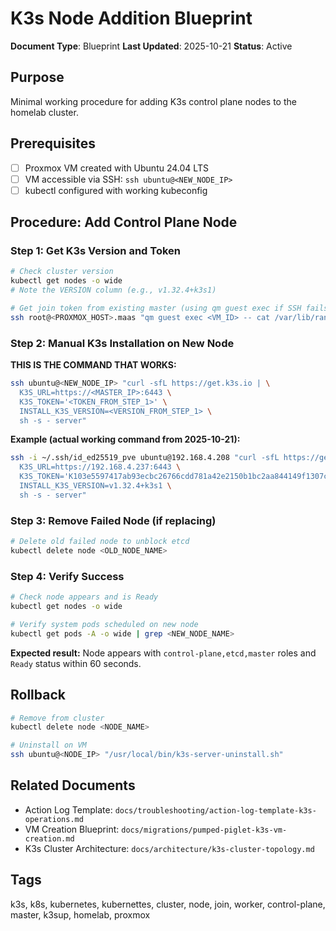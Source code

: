 # K3s Node Addition Blueprint

**Document Type**: Blueprint
**Last Updated**: 2025-10-21
**Status**: Active

## Purpose

Minimal working procedure for adding K3s control plane nodes to the homelab cluster.

## Prerequisites

- [ ] Proxmox VM created with Ubuntu 24.04 LTS
- [ ] VM accessible via SSH: `ssh ubuntu@<NEW_NODE_IP>`
- [ ] kubectl configured with working kubeconfig

## Procedure: Add Control Plane Node

### Step 1: Get K3s Version and Token

```bash
# Check cluster version
kubectl get nodes -o wide
# Note the VERSION column (e.g., v1.32.4+k3s1)

# Get join token from existing master (using qm guest exec if SSH fails)
ssh root@<PROXMOX_HOST>.maas "qm guest exec <VM_ID> -- cat /var/lib/rancher/k3s/server/node-token"
```

### Step 2: Manual K3s Installation on New Node

**THIS IS THE COMMAND THAT WORKS:**

```bash
ssh ubuntu@<NEW_NODE_IP> "curl -sfL https://get.k3s.io | \
  K3S_URL=https://<MASTER_IP>:6443 \
  K3S_TOKEN='<TOKEN_FROM_STEP_1>' \
  INSTALL_K3S_VERSION=<VERSION_FROM_STEP_1> \
  sh -s - server"
```

**Example (actual working command from 2025-10-21):**
```bash
ssh -i ~/.ssh/id_ed25519_pve ubuntu@192.168.4.208 "curl -sfL https://get.k3s.io | \
  K3S_URL=https://192.168.4.237:6443 \
  K3S_TOKEN='K103e5597417ab93ecbc26766cdd781a42e2150b1bc2aa844149f1307c8a8656148::server:4b29815ba0333c8cc08d6bc71f063bc0' \
  INSTALL_K3S_VERSION=v1.32.4+k3s1 \
  sh -s - server"
```

### Step 3: Remove Failed Node (if replacing)

```bash
# Delete old failed node to unblock etcd
kubectl delete node <OLD_NODE_NAME>
```

### Step 4: Verify Success

```bash
# Check node appears and is Ready
kubectl get nodes -o wide

# Verify system pods scheduled on new node
kubectl get pods -A -o wide | grep <NEW_NODE_NAME>
```

**Expected result:** Node appears with `control-plane,etcd,master` roles and `Ready` status within 60 seconds.

## Rollback

```bash
# Remove from cluster
kubectl delete node <NODE_NAME>

# Uninstall on VM
ssh ubuntu@<NODE_IP> "/usr/local/bin/k3s-server-uninstall.sh"
```

## Related Documents

- Action Log Template: `docs/troubleshooting/action-log-template-k3s-operations.md`
- VM Creation Blueprint: `docs/migrations/pumped-piglet-k3s-vm-creation.md`
- K3s Cluster Architecture: `docs/architecture/k3s-cluster-topology.md`

## Tags

k3s, k8s, kubernetes, kubernettes, cluster, node, join, worker, control-plane, master, k3sup, homelab, proxmox
